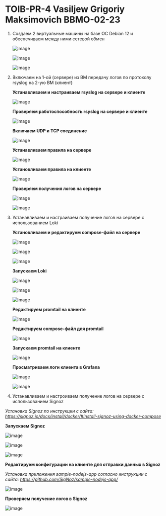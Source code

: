 # TOIB-PR-4 Vasiljew Grigoriy Maksimovich BBMO-02-23

1. Создаем 2 виртуальные машины на базе ОС Debian 12 и обеспечиваем между ними сетевой обмен

   ![image](https://github.com/Archangel15520/toib3/blob/main/Screenshot/1.JPG)

   ![image](https://github.com/Archangel15520/toib3/blob/main/Screenshot/2.JPG)

   ![image](https://github.com/Archangel15520/toib3/blob/main/Screenshot/3.JPG)
   
2. Включаем на 1-ой (сервере) из ВМ передачу логов по протоколу rsyslog на 2-ую ВМ (клиент)
   
   **Устанавливаем и настраиваем rsyslog на сервере и клиенте**

   ![image](https://github.com/Archangel15520/toib3/blob/main/Screenshot/4.JPG)

   **Проверяем работоспособность rsyslog на сервере и клиенте**

   ![image](https://github.com/Archangel15520/toib3/blob/main/Screenshot/5.JPG)

   **Включаем UDP и TCP соединение**

   ![image](https://github.com/Archangel15520/toib3/blob/main/Screenshot/6.JPG)

   **Устанавливаем правила на сервере**
   
   ![image](https://github.com/Archangel15520/toib3/blob/main/Screenshot/7.JPG)

   **Установливаем правила на клиенте**
   
   ![image](https://github.com/Archangel15520/toib3/blob/main/Screenshot/8.JPG)

   **Проверяем получения логов на сервере**
   
   ![image](https://github.com/Archangel15520/toib3/blob/main/Screenshot/9.JPG)

   ![image](https://github.com/Archangel15520/toib3/blob/main/Screenshot/10.JPG)

3. Устанавливаем и настраиваем получение логов на сервере с использованием Loki
   
   **Установливаем и редактируем compose-файл на сервере**
 
   ![image](https://github.com/Archangel15520/toib3/blob/main/Screenshot/11.JPG)
   
   ![image](https://github.com/Archangel15520/toib3/blob/main/Screenshot/12.JPG)

   ![image](https://github.com/Archangel15520/toib3/blob/main/Screenshot/12.2.JPG)
   
   **Запускаем Loki**
 
   ![image](https://github.com/Archangel15520/toib3/blob/main/Screenshot/13.JPG)
   
   ![image](https://github.com/Archangel15520/toib3/blob/main/Screenshot/13.2.JPG)

   ![image](https://github.com/Archangel15520/toib3/blob/main/Screenshot/13.2.JPG)
   
   **Редактируем promtail на клиенте**
 
   ![image](https://github.com/Archangel15520/toib3/blob/main/Screenshot/14.JPG)

   **Редактируем compose-файл для promtail**
 
   ![image](https://github.com/Archangel15520/toib3/blob/main/Screenshot/15.JPG)
  
   **Запускаем promtail на клиенте**
 
   ![image](https://github.com/Archangel15520/toib3/blob/main/Screenshot/16.JPG)

   **Просматриваем логи клиента в Grafana**
 
   ![image](https://github.com/Archangel15520/toib3/blob/main/Screenshot/17.JPG)

   ![image](https://github.com/Archangel15520/toib3/blob/main/Screenshot/18.JPG)
 
 5. Устанавливаем и настроиваем получение логов на сервере с использованием Signoz

   _Установка Signoz по инструкции с сайта: https://signoz.io/docs/install/docker/#install-signoz-using-docker-compose_

   **Запускаем Signoz**
   
   ![image](https://github.com/Archangel15520/toib3/blob/main/Screenshot/19.JPG)
   
   ![image](https://github.com/Archangel15520/toib3/blob/main/Screenshot/20.JPG)
   
   ![image](https://github.com/Archangel15520/toib3/blob/main/Screenshot/21.JPG)
   
   **Редактируем конфигурации на клиенте для отправки данных в Signoz**
   
   _Установка приложения sample-nodejs-app согласно инструкции с сайта: https://github.com/SigNoz/sample-nodejs-app/_
   
   ![image](https://github.com/Archangel15520/toib3/blob/main/Screenshot/22.JPG)
   
   **Проверяем получение логов в Signoz**
   
   ![image](https://github.com/Archangel15520/toib3/blob/main/Screenshot/23.JPG)
   
